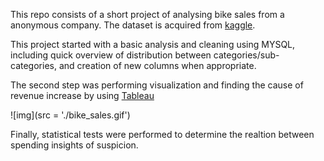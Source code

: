 This repo consists of a short project of analysing bike sales from a anonymous company.
The dataset is acquired from [kaggle](https://www.kaggle.com/datasets/thedevastator/analyzing-customer-spending-habits-to-improve-sa).

This project started with a basic analysis and cleaning using MYSQL, including quick overview of distribution between categories/sub-categories, and creation of new columns when appropriate.

The second step was performing visualization and finding the cause of revenue increase by using [Tableau](https://public.tableau.com/views/bikesalesanalysis_16728519380800/Distributionsofunitpricesacrossproductcategories_?:language=en-GB&publish=yes&:display_count=n&:origin=viz_share_link)

![img](src = './bike_sales.gif')

Finally, statistical tests were performed to determine the realtion between spending insights of suspicion.
